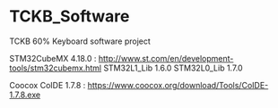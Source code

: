 # TCKB_Software
TCKB 60% Keyboard software project

STM32CubeMX 4.18.0 : http://www.st.com/en/development-tools/stm32cubemx.html
STM32L1_Lib 1.6.0
STM32L0_Lib 1.7.0

Coocox CoIDE 1.7.8 :  https://www.coocox.org/download/Tools/CoIDE-1.7.8.exe
